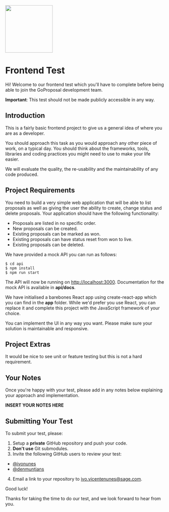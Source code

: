 <img src="https://i1.wp.com/goproposal.com/wp-content/uploads/2021/09/cropped-GoProposal-by-Sage-logo.png?fit=512%2C512&ssl=1" width="150">

# Frontend Test

Hi! Welcome to our frontend test which you'll have to complete before being able to join the GoProposal development team.

**Important**: This test should not be made publicly accessible in any way.

## Introduction

This is a fairly basic frontend project to give us a general idea of where you are as a developer.

You should approach this task as you would approach any other piece of work, on a typical day. You should think about the frameworks, tools, libraries and coding practices you might need to use to make your life easier.

We will evaluate the quality, the re-usability and the maintainability of any code produced.

## Project Requirements

You need to build a very simple web application that will be able to list proposals as well as giving the user the ability to create, change status and delete proposals. Your application should have the following functionality:

* Proposals are listed in no specific order.
* New proposals can be created.
* Existing proposals can be marked as won.
* Existing proposals can have status reset from won to live.
* Existing proposals can be deleted.

We have provided a mock API you can run as follows:
```
$ cd api
$ npm install
$ npm run start
```
The API will now be running on [http://localhost:3000](http://localhost:3000). Documentation for the mock API is available in **api/docs**.

We have initialised a barebones React app using create-react-app which you can find in the **app** folder. While we'd prefer you use React, you can replace it and complete this project with the JavaScript framework of your choice.

You can implement the UI in any way you want. Please make sure your solution is maintainable and responsive. 

## Project Extras

It would be nice to see unit or feature testing but this is not a hard requirement.

## Your Notes

Once you're happy with your test, please add in any notes below explaining your approach and implementation.

**INSERT YOUR NOTES HERE**

## Submitting Your Test

To submit your test, please:

1. Setup a **private** GitHub repository and push your code.
2. **Don't use** Git submodules.
3. Invite the following GitHub users to review your test:
 * [@ivonunes](https://github.com/ivonunes)
 * [@denmuntjans](https://github.com/denmuntjans)
4. Email a link to your repository to [ivo.vicentenunes@sage.com](mailto:ivo.vicentenunes@sage.com).

Good luck!

Thanks for taking the time to do our test, and we look forward to hear from you.
